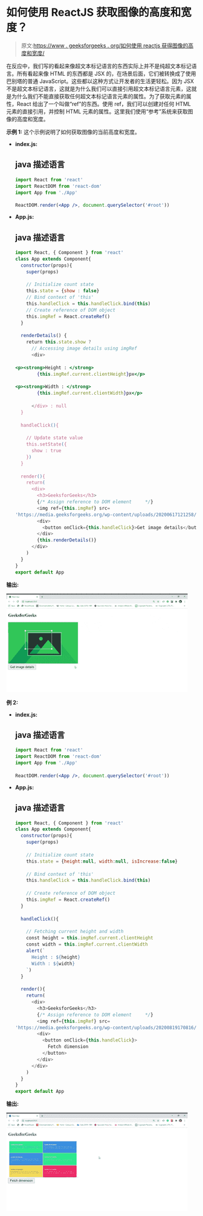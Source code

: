 # 如何使用 ReactJS 获取图像的高度和宽度？

> 原文:[https://www . geeksforgeeks . org/如何使用 reactjs 获得图像的高度和宽度/](https://www.geeksforgeeks.org/how-to-get-the-height-and-width-of-an-image-using-reactjs/)

在反应中，我们写的看起来像超文本标记语言的东西实际上并不是纯超文本标记语言。所有看起来像 HTML 的东西都是 JSX 的，在场景后面，它们被转换成了使用巴别塔的普通 JavaScript。这些都以这种方式让开发者的生活更轻松。因为 JSX 不是超文本标记语言，这就是为什么我们可以直接引用超文本标记语言元素，这就是为什么我们不能直接获取任何超文本标记语言元素的属性。为了获取元素的属性，React 给出了一个叫做“ref”的东西。使用 ref，我们可以创建对任何 HTML 元素的直接引用，并控制 HTML 元素的属性。这里我们使用“参考”系统来获取图像的高度和宽度。

**示例 1:** 这个示例说明了如何获取图像的当前高度和宽度。

*   **index.js:**

    ## java 描述语言

    ```jsx
    import React from 'react'
    import ReactDOM from 'react-dom'
    import App from './App'

    ReactDOM.render(<App />, document.querySelector('#root'))
    ```

*   **App.js:**

    ## java 描述语言

    ```jsx
    import React, { Component } from 'react'
    class App extends Component{
      constructor(props){ 
        super(props) 

        // Initialize count state 
        this.state = {show : false}
        // Bind context of 'this'
        this.handleClick = this.handleClick.bind(this)
        // Create reference of DOM object
        this.imgRef = React.createRef()
      } 

      renderDetails() {
        return this.state.show ? 
          // Accessing image details using imgRef
          <div>

    <p><strong>Height : </strong> 
            {this.imgRef.current.clientHeight}px</p>

    <p><strong>Width : </strong> 
            {this.imgRef.current.clientWidth}px</p>

          </div> : null
      }

      handleClick(){

        // Update state value
        this.setState({
          show : true
        })
      }

      render(){
        return( 
          <div> 
            <h3>GeeksforGeeks</h3>
            {/* Assign reference to DOM element     */}
            <img ref={this.imgRef} src=
    'https://media.geeksforgeeks.org/wp-content/uploads/20200617121258/gfg-image2-300x177.png' alt='gfg' />
            <div>
              <button onClick={this.handleClick}>Get image details</button>
            </div>
            {this.renderDetails()}
          </div>    
        )  
      } 
    }
    export default App
    ```

**输出:**

![](img/875ebf67668f5024be049714c7ccf860.png)

**例 2:**

*   **index.js:**

    ## java 描述语言

    ```jsx
    import React from 'react'
    import ReactDOM from 'react-dom'
    import App from './App'

    ReactDOM.render(<App />, document.querySelector('#root'))
    ```

*   **App.js:**

    ## java 描述语言

    ```jsx
    import React, { Component } from 'react'
    class App extends Component{
      constructor(props){ 
        super(props) 

        // Initialize count state 
        this.state = {height:null, width:null, isIncrease:false}

        // Bind context of 'this'
        this.handleClick = this.handleClick.bind(this)

        // Create reference of DOM object
        this.imgRef = React.createRef()
      } 

      handleClick(){

        // Fetching current height and width
        const height = this.imgRef.current.clientHeight
        const width = this.imgRef.current.clientWidth
        alert(`
          Height : ${height}
          Width : ${width}
        `)
      }

      render(){
        return( 
          <div> 
            <h3>GeeksforGeeks</h3>
            {/* Assign reference to DOM element     */}
            <img ref={this.imgRef} src=
    'https://media.geeksforgeeks.org/wp-content/uploads/20200819170816/colorfulbulmaheroelements-300x154.png' alt='gfg' />
            <div>
              <button onClick={this.handleClick}>
                Fetch dimension
              </button>
            </div>
          </div>    
        )  
      } 
    }
    export default App
    ```

**输出:**

![](img/fda99ec20929fcfbd3342fae38e3d438.png)